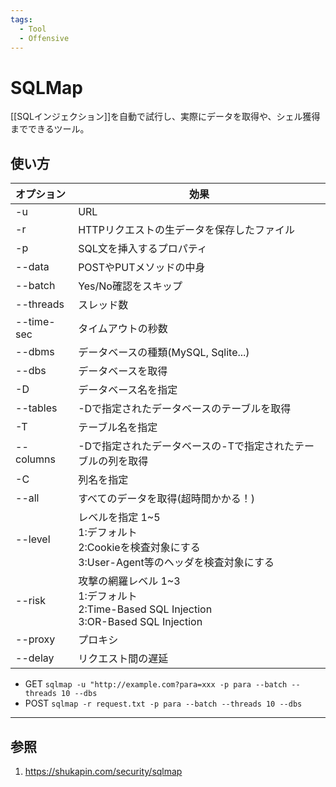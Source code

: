 ```yaml
---
tags:
  - Tool
  - Offensive
---
```

# SQLMap

[[SQLインジェクション]]を自動で試行し、実際にデータを取得や、シェル獲得までできるツール。

## 使い方

| オプション      | 効果                                                                                |
| :--------- | --------------------------------------------------------------------------------- |
| -u         | URL                                                                               |
| -r         | HTTPリクエストの生データを保存したファイル                                                           |
| -p         | SQL文を挿入するプロパティ                                                                    |
| --data     | POSTやPUTメソッドの中身                                                                   |
| --batch    | Yes/No確認をスキップ                                                                     |
| --threads  | スレッド数                                                                             |
| --time-sec | タイムアウトの秒数                                                                         |
| --dbms     | データベースの種類(MySQL, Sqlite...)                                                       |
| --dbs      | データベースを取得                                                                         |
| -D         | データベース名を指定                                                                        |
| --tables   | -Dで指定されたデータベースのテーブルを取得                                                            |
| -T         | テーブル名を指定                                                                          |
| --columns  | -Dで指定されたデータベースの-Tで指定されたテーブルの列を取得                                                  |
| -C         | 列名を指定                                                                             |
| --all      | すべてのデータを取得(超時間かかる！)                                                               |
| --level    | レベルを指定 1~5<br>1:デフォルト<br>2:Cookieを検査対象にする<br>3:User-Agent等のヘッダを検査対象にする            |
| --risk     | 攻撃の網羅レベル 1~3<br>1:デフォルト<br>2:Time-Based SQL Injection<br>3:OR-Based SQL Injection |
| --proxy    | プロキシ                                                                              |
| --delay    | リクエスト間の遅延                                                                         |
- GET
	`sqlmap -u "http://example.com?para=xxx -p para --batch --threads 10 --dbs`
- POST
	`sqlmap -r request.txt -p para --batch --threads 10 --dbs`



---
## 参照

1. https://shukapin.com/security/sqlmap